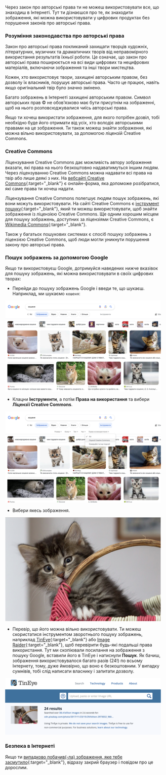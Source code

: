 Через закон про авторські права ти не можеш використовувати все, що знаходиш в Інтернеті. Тут ти дізнаєшся про те, як знаходити зображення, які можна використовувати у цифрових продуктах без порушення законів про авторські права.

### Розуміння законодавства про авторські права

Закон про авторські права покликаний захищати творців художніх, літературних, музичних та драматичних творів від неправомірного використання результатів їхньої роботи. Це означає, що закон про авторські права поширюється на всі види цифрових та нецифрових матеріалів, включаючи зображення та інші твори мистецтва.

Кожен, хто використовує твори, захищені авторським правом, без дозволу їх власників, порушує авторські права. Часто це працює, навіть якщо оригінальний твір було значно змінено.

Багато зображень в Інтернеті захищені авторським правом. Символ авторських прав © не обов’язково має бути присутнім на зображенні, щоб на нього розповсюджувалися чиїсь авторські права.

Якщо ти хочеш використати зображення, для якого потрібен дозвіл, тобі необхідно буде його отримати від усіх, хто володіє авторськими правами на це зображення. Ти також можеш знайти зображення, які можна вільно використовувати, за допомогою ліцензій Creative Commons.

### Creative Commons

Ліцензування Creative Commons дає можливість автору зображення вказати, які права на нього безкоштовно надаватимуться іншим людям. Через ліцензуванню Creative Commons можна надавати всі права на твір або лише деякі з них. На [вебсайті Creative Commons](https://creativecommons.org/){:target="_blank"} є онлайн-форма, яка допоможе розібратися, які саме права ти хочеш надати.

Ліцензування Creative Commons полегшує людям пошук зображень, які вони можуть використовувати. На сайті Creative Commons є [інструмент пошуку](https://search.creativecommons.org/){:target="_blank"}, який ти можеш використовувати, щоб знайти зображення із ліцензією Creative Commons. Ще одним хорошим місцем для пошуку зображень, доступних за ліцензіями Creative Commons, є [Wikimedia Commons](https://commons.wikimedia.org/wiki/Main_Page){:target="_blank"}.

Також у багатьох пошукових системах є спосіб пошуку зображень з ліцензією Creative Commons, щоб люди могли уникнути порушення закону про авторські права.

### Пошук зображень за допомогою Google

Якщо ти використовуєш Google, дотримуйся наведених нижче вказівок для пошуку зображень, які можна використовувати в своїх цифрових творах:

+ Перейди до пошуку зображень Google і введи те, що шукаєш. Наприклад, ми шукаємо `кошеня`:

![Пошук кошеняти](images/catfailsearch.png)

+ Клацни **Інструменти**, а потім **Права на використання** та вибери **Ліцензії Creative Commons**.

![З ліцензією на повторне використання](images/labeledforreuse.png)

+ Вибери якесь зображення.

![Кошеня](images/catfail.png)

+ Перевір, що його можна вільно використовувати. Ти можеш скористатися інструментом зворотнього пошуку зображень, наприклад [TinEye](https://www.tineye.com/){:target="_blank"} або [Image Raider](https://www.imageraider.com/){:target="_blank"}, щоб перевірити будь-які подальші права використання. Тут ми скопіювали посилання на зображення з пошуку Google, вставили його в TinEye і натиснули **Пошук**. Як бачиш, зображення використовувалося багато разів (24!) по всьому Інтернету, тому, дуже ймовірно, що воно є безкоштовним. У випадку сумнівів, тобі слід написати власнику і запитати дозволу.

![Зворотний пошук](images/reversesearch.png)

### Безпека в Інтернеті

Якщо ти [випадково побачив(-ла) зображення, яке тебе засмутило](https://www.thinkuknow.co.uk/11_13/Need-advice/Things-you-see-online/){:target="_blank"}, відразу закрий браузер і повідом про це дорослим.